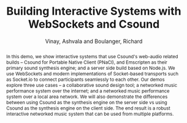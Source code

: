 --- 
title: "Building Interactive Systems with WebSockets and Csound" 
abstract: "In this demo, we show interactive systems that use Csound's web-audio related builds – Csound for Portable Native Client (PNaCl), and Emscripten as their primary sound synthesis engine; and a server side build based on Node.js. We use WebSockets and modern implementations of Socket-based transports such as Socket.io to connect participants seamlessly to each other. Our demos explore three use cases – a collaborative sound design tool; a networked music performance system over the internet; and a networked music performance system over a local area network. We will also demonstrate the differences between using Csound as the synthesis engine on the server side vs using Csound as the synthesis engine on the client side. The end result is a robust interactive networked music system that can be used from multiple platforms." 
address: "Atlanta, Georgia" 
author: "Vinay, Ashvala and Boulanger, Richard"
webAuthor: "Christian Baumann, Johanna Friederike, Jan-Torsten Milde" 
booktitle: "Proceedings of the International Web Audio Conference" 
editor: "Freeman, Jason and Lerch, Alexander and Paradis, Matthew" 
month: "Proceedings of the International Web Audio Conference"
pages: "1-1" 
publisher: "Georgia Tech" 
series: "WAC '18"
track: "Demo"  
year: "2016" 
id: "2016_EA_90" 
tags: year2016
media: https://smartech.gatech.edu/bitstream/handle/1853/54637/lightningtalks-day2_videostream.html?sequence=8&isAllowed=y 
pdflink: /_data/papers/pdf/2016/2016_90.pdf
ISSN: 2663-5844
---